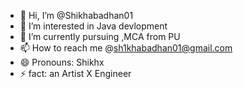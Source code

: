 - 👋 Hi, I’m @Shikhabadhan01
- 👀 I’m interested in Java devlopment
- 🌱 I’m currently pursuing ,MCA from PU
- 📫 How to reach me @sh1khabadhan01@gmail.com
- 😄 Pronouns: Shikhx
- ⚡ fact: an Artist X Engineer

<!---
Shikhabadhan01/Shikhabadhan01 is a ✨ special ✨ repository because its `README.md` (this file) appears on your GitHub profile.
You can click the Preview link to take a look at your changes.
--->
